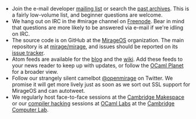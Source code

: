 <ul class="small-block-grid-1 medium-block-grid-3 large-block-grid-3">

<li><i class="fa fa-envelope fa-2x pull-left"> </i> Join the e-mail developer <a href="http://lists.xenproject.org/cgi-bin/mailman/listinfo/mirageos-devel">mailing list</a> or search the <a href="http://lists.xenproject.org/archives/html/mirageos-devel/">past archives</a>.  This is a fairly low-volume list, and beginner questions are welcome.</li>

<li><i class="fa fa-terminal fa-2x pull-left"> </i> We hang out on IRC in the #mirage channel on <a href="http://freenode.net/">Freenode</a>.  Bear in mind that questions are more likely to be answered via e-mail if we're idling on IRC.</li>

<li><i class="fa fa-github-alt fa-2x pull-left"> </i> The source code is on GitHub at the <a href="https://github.com/mirage">MirageOS</a> organization.  The main repository is at <a href="https://github.com/mirage/mirage">mirage/mirage</a>,  and issues should be reported on its <a href="https://github.com/mirage/mirage/issues">issue tracker</a>.</li>

<li><i class="fa fa-rss fa-2x pull-left"> </i> Atom feeds are available for the <a href="/blog/atom.xml">blog</a> and the <a href="/wiki/atom.xml">wiki</a>.  Add these feeds to your news reader to keep up with updates, or follow the <a href="http://ocaml.org/community/planet.html">OCaml Planet</a> for a broader view.</li>

<li><i class="fa fa-twitter fa-2x pull-left"> </i> Follow our strangely silent camelbot <a href="http://twitter.com/openmirage">@openmirage</a> on Twitter.  We promise it will get more lively just as soon as we sort out SSL support for MirageOS and can autotweet.</li>

<li><i class="fa fa-code fa-2x pull-left"> </i> We regularly host face-to-face sessions at the <a href="http://www.makespace.org">Cambridge Makespace</a> or our <a href="http://ocamllabs.github.io/compiler-hacking/">compiler hacking</a> sessions at <a href="http://ocaml.io">OCaml Labs</a> at the <a href="http://www.cl.cam.ac.uk">Cambridge Computer Lab</a>.</li>

</ul>

